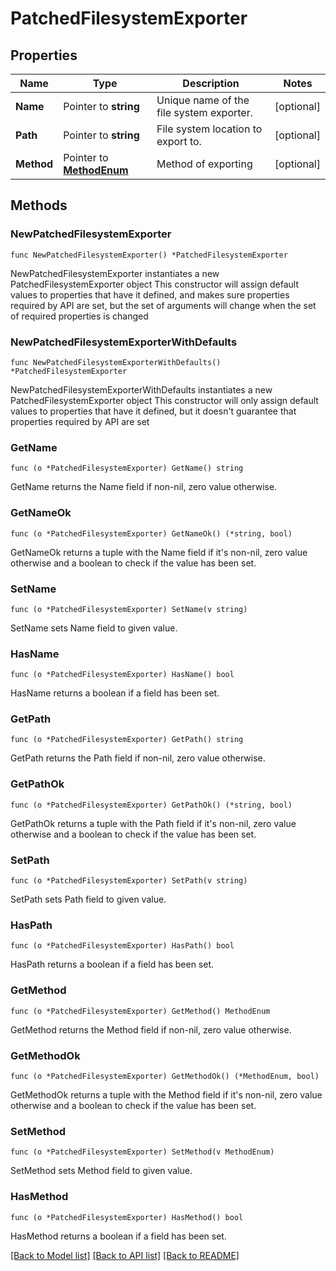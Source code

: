 # PatchedFilesystemExporter

## Properties

Name | Type | Description | Notes
------------ | ------------- | ------------- | -------------
**Name** | Pointer to **string** | Unique name of the file system exporter. | [optional] 
**Path** | Pointer to **string** | File system location to export to. | [optional] 
**Method** | Pointer to [**MethodEnum**](MethodEnum.md) | Method of exporting | [optional] 

## Methods

### NewPatchedFilesystemExporter

`func NewPatchedFilesystemExporter() *PatchedFilesystemExporter`

NewPatchedFilesystemExporter instantiates a new PatchedFilesystemExporter object
This constructor will assign default values to properties that have it defined,
and makes sure properties required by API are set, but the set of arguments
will change when the set of required properties is changed

### NewPatchedFilesystemExporterWithDefaults

`func NewPatchedFilesystemExporterWithDefaults() *PatchedFilesystemExporter`

NewPatchedFilesystemExporterWithDefaults instantiates a new PatchedFilesystemExporter object
This constructor will only assign default values to properties that have it defined,
but it doesn't guarantee that properties required by API are set

### GetName

`func (o *PatchedFilesystemExporter) GetName() string`

GetName returns the Name field if non-nil, zero value otherwise.

### GetNameOk

`func (o *PatchedFilesystemExporter) GetNameOk() (*string, bool)`

GetNameOk returns a tuple with the Name field if it's non-nil, zero value otherwise
and a boolean to check if the value has been set.

### SetName

`func (o *PatchedFilesystemExporter) SetName(v string)`

SetName sets Name field to given value.

### HasName

`func (o *PatchedFilesystemExporter) HasName() bool`

HasName returns a boolean if a field has been set.

### GetPath

`func (o *PatchedFilesystemExporter) GetPath() string`

GetPath returns the Path field if non-nil, zero value otherwise.

### GetPathOk

`func (o *PatchedFilesystemExporter) GetPathOk() (*string, bool)`

GetPathOk returns a tuple with the Path field if it's non-nil, zero value otherwise
and a boolean to check if the value has been set.

### SetPath

`func (o *PatchedFilesystemExporter) SetPath(v string)`

SetPath sets Path field to given value.

### HasPath

`func (o *PatchedFilesystemExporter) HasPath() bool`

HasPath returns a boolean if a field has been set.

### GetMethod

`func (o *PatchedFilesystemExporter) GetMethod() MethodEnum`

GetMethod returns the Method field if non-nil, zero value otherwise.

### GetMethodOk

`func (o *PatchedFilesystemExporter) GetMethodOk() (*MethodEnum, bool)`

GetMethodOk returns a tuple with the Method field if it's non-nil, zero value otherwise
and a boolean to check if the value has been set.

### SetMethod

`func (o *PatchedFilesystemExporter) SetMethod(v MethodEnum)`

SetMethod sets Method field to given value.

### HasMethod

`func (o *PatchedFilesystemExporter) HasMethod() bool`

HasMethod returns a boolean if a field has been set.


[[Back to Model list]](../README.md#documentation-for-models) [[Back to API list]](../README.md#documentation-for-api-endpoints) [[Back to README]](../README.md)


